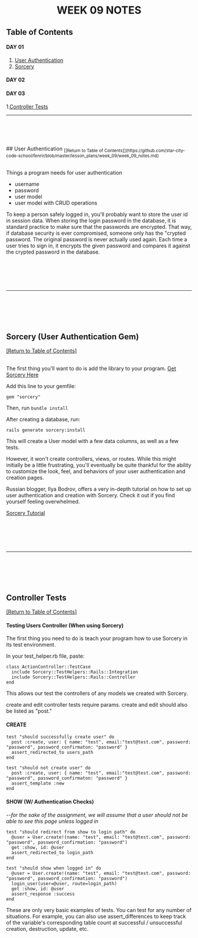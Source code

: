 <center><h1>WEEK 09 NOTES</h1></center>

## Table of Contents

#### DAY 01 
1. [User Authentication](#user_authentication)
2. [Sorcery](#sorcery)

#### DAY 02

#### DAY 03
1.[Controller Tests](#controller_tests)

------
<br>
<br>
<br>
<br>
## <a name="user_authentication" /> User Authentication
<sub>[[Return to Table of Contents]](https://github.com/star-city-code-school/fenrir/blob/master/lesson_plans/week_09/week_09_notes.md)</sub>
<br>
<br>

  Things a program needs for user authentication
  - username
  - password 
  - user model 
  - user model with CRUD operations

To keep a person safely logged in, you'll probably want to store the user id in session data.
When storing the login password in the database, it is standard practice to make sure that the passwords are encrypted. That way, if database security is ever compromised, 
someone only has the "crypted password. The original password is never actually used again. Each time a user tries to sign in, it encrypts the given password and compares it against the crypted password in the database. 

<br>
<br>
<br>
<br>

------

<br>
<br>
<br>
<br>

## <a name="sorcery" />Sorcery (User Authentication Gem)
<sub>[[Return to Table of Contents]](https://github.com/star-city-code-school/fenrir/blob/master/lesson_plans/week_09/week_09_notes.md)</sub>
<br>
<br>

The first thing you'll want to do is add the library to your program. [Get Sorcery Here](https://github.com/NoamB/sorcery)

Add this line to your gemfile: 
```
gem "sorcery"
```

Then, run `bundle install` 

After creating a database, run:

```
rails generate sorcery:install
```

This will create a User model with a few data columns, as well as a few tests. 

However, it won't create controllers, views, or routes. While this might initially be a little frustrating, 
you'll eventually be quite thankful for the ability to customize the look, feel, and behaviors of your user authentication and creation pages. 

Russian blogger, Ilya Bodrov, offers a very in-depth tutorial on how to set up user authentication and creation with Sorcery. Check it out if you find yourself feeling overwhelmed. 

[Sorcery Tutorial](http://www.sitepoint.com/magical-authentication-sorcery/)



<br>
<br>
<br>
<br>

------

<br>
<br>
<br>
<br>

## <a name="controller_tests" /> Controller Tests 
<sub>[[Return to Table of Contents]](https://github.com/star-city-code-school/fenrir/blob/master/lesson_plans/week_09/week_09_notes.md)</sub>

####  Testing Users Controller (When using Sorcery)

The first thing you need to do is teach your program how to use Sorcery in its test environment. 

In your test_helper.rb file, paste:

```
class ActionController::TestCase
  include Sorcery::TestHelpers::Rails::Integration
  include Sorcery::TestHelpers::Rails::Controller
end

```



This allows our test the controllers of any models we created with Sorcery. 

create and edit controller tests require params. 
create and edit should also be listed as "post."

#### CREATE

```
test "should successfully create user" do 
  post :create, user: { name: "test", email:"test@test.com", password: "password", password_confirmaton: "password" }
  assert_redirected_to users_path 
end
```

```
test "should not create user" do 
  post :create, user: { name: "test", email:"test@test.com", password: "password", password_confirmaton: "password" }
  assert_template :new
end
```

#### SHOW (W/ Authentication Checks) 
_--for the sake of the assignment, we will assume that a user should not be able to see this page unless logged in_

```
test "should redirect from show to login path" do 
  @user = User.create!(name: "test", email: "test@test.com", password: "password", password_confirmation: "password")
  get :show, id: @user  
  assert_redirected_to login_path
end
```
```
test "should show when logged in" do 
  @user = User.create!(name: "test", email: "test@test.com", password: "password", password_confirmation: "password")
  login_user(user=@user, route=login_path)
  get :show, id: @user
  assert_response :success
end
```

These are only very basic examples of tests. You can test for any number of situations. For example, you can also use assert_differences to keep track of the variable's corresponding table count at successful / unsuccessful creation, destruction, update, etc. 

